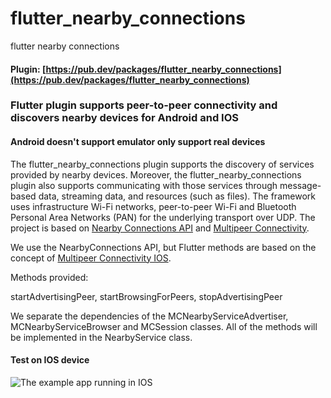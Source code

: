 # flutter_nearby_connections
flutter nearby connections

#### Plugin: [https://pub.dev/packages/flutter_nearby_connections](https://pub.dev/packages/flutter_nearby_connections)

### Flutter plugin supports peer-to-peer connectivity and discovers nearby devices for Android and IOS
#### Android doesn't support emulator only support real devices
The flutter_nearby_connections plugin supports the discovery of services provided by nearby devices.
Moreover, the flutter_nearby_connections plugin also supports communicating with those services through message-based data, streaming data, and resources (such as files). The framework uses infrastructure Wi-Fi networks, peer-to-peer Wi-Fi and Bluetooth Personal Area Networks (PAN) for the underlying transport over UDP.
The project is based on [Nearby Connections API](https://developers.google.com/nearby/connections/overview) and [Multipeer Connectivity](https://developer.apple.com/documentation/multipeerconnectivity).

We use the NearbyConnections API, but Flutter methods are based on the concept of [Multipeer Connectivity IOS](https://developer.apple.com/documentation/multipeerconnectivity).

Methods provided:

startAdvertisingPeer, startBrowsingForPeers, stopAdvertisingPeer

We separate the dependencies of the MCNearbyServiceAdvertiser, MCNearbyServiceBrowser and MCSession classes.  All of the methods will be implemented in the NearbyService class.

#### Test on IOS device

![The example app running in IOS](https://github.com/VNAPNIC/flutter_nearby_connections/blob/master/screen.gif?raw=true)

